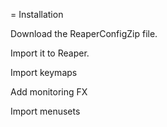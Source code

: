 = Installation

Download the ReaperConfigZip file.

Import it to Reaper.

Import keymaps

Add monitoring FX

Import menusets



